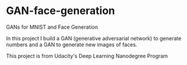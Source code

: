 # GAN-face-generation
GANs for MNIST and Face Generation

In this project I build a GAN (generative adversarial network) to generate numbers and a GAN to generate new images of faces.

This project is from Udacity's Deep Learning Nanodegree Program

